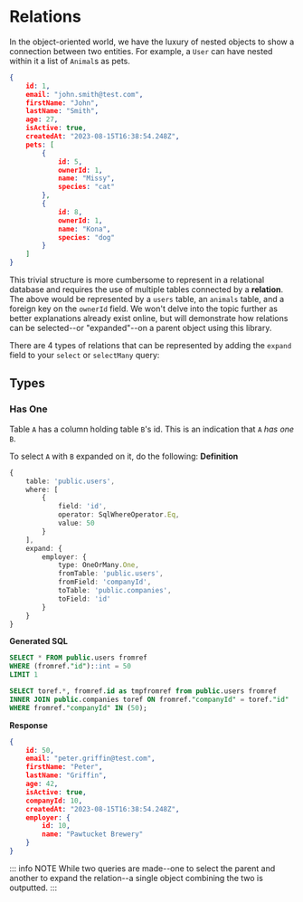 # Relations

In the object-oriented world, we have the luxury of nested objects to show a connection between two entities. For example, a `User` can have nested within it a list of `Animal`s as pets.

```json
{
    id: 1,
    email: "john.smith@test.com",
    firstName: "John",
    lastName: "Smith",
    age: 27,
    isActive: true,
    createdAt: "2023-08-15T16:38:54.248Z",
    pets: [
        {
            id: 5,
            ownerId: 1,
            name: "Missy",
            species: "cat"
        },
        {
            id: 8,
            ownerId: 1,
            name: "Kona",
            species: "dog"
        }
    ]
}
```

This trivial structure is more cumbersome to represent in a relational database and requires the use of multiple tables connected by a **relation**. The above would be represented by a `users` table, an `animals` table, and a foreign key on the `ownerId` field. We won't delve into the topic further as better explanations already exist online, but will demonstrate how relations can be selected--or "expanded"--on a parent object using this library.

There are 4 types of relations that can be represented by adding the `expand` field to your `select` or `selectMany` query:

## Types

### Has One

Table `A` has a column holding table `B`'s id. This is an indication that `A` *has one* `B`.

To select `A` with `B` expanded on it, do the following:
**Definition**
```ts
{
    table: 'public.users',
    where: [
        {
            field: 'id',
            operator: SqlWhereOperator.Eq,
            value: 50
        }
    ],
    expand: {
        employer: {
            type: OneOrMany.One,
            fromTable: 'public.users',
            fromField: 'companyId',
            toTable: 'public.companies',
            toField: 'id'
        }
    }
}
```
**Generated SQL**
```sql
SELECT * FROM public.users fromref
WHERE (fromref."id")::int = 50
LIMIT 1

SELECT toref.*, fromref.id as tmpfromref from public.users fromref 
INNER JOIN public.companies toref ON fromref."companyId" = toref."id" 
WHERE fromref."companyId" IN (50);
```
**Response**
```json
{
    id: 50,
    email: "peter.griffin@test.com",
    firstName: "Peter",
    lastName: "Griffin",
    age: 42,
    isActive: true,
    companyId: 10,
    createdAt: "2023-08-15T16:38:54.248Z",
    employer: {
        id: 10,
        name: "Pawtucket Brewery"
    }
}
```
::: info NOTE
While two queries are made--one to select the parent and another to expand the relation--a single object combining the two is outputted.
:::